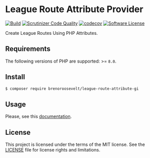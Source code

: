 # League Route Attribute Provider

[![Build](https://github.com/brenoroosevelt/league-route-attribute-provider/actions/workflows/ci.yml/badge.svg)](https://github.com/brenoroosevelt/oni-bus/actions/workflows/ci.yml)
[![Scrutinizer Code Quality](https://scrutinizer-ci.com/g/brenoroosevelt/league-route-attribute-provider/badges/quality-score.png?b=main)](https://scrutinizer-ci.com/g/brenoroosevelt/league-route-attribute-provider/?branch=main)
[![codecov](https://codecov.io/gh/brenoroosevelt/league-route-attribute-provider/branch/main/graph/badge.svg?token=S1QBA18IBX)](https://codecov.io/gh/brenoroosevelt/league-route-attribute-provider)
[![Software License](https://img.shields.io/badge/license-MIT-brightgreen.svg?style=flat)](LICENSE.md)

Create League Routes Using PHP Attributes.

## Requirements

The following versions of PHP are supported: >= `8.0`.

## Install

``` bash
$ composer require brenoroosevelt/league-route-attribute-gi
```

## Usage

Please, see this [documentation](https://github.com/jerowork/route-attribute-provider#usage).

## License

This project is licensed under the terms of the MIT license. See the [LICENSE](LICENSE.md) file for license rights and limitations.
